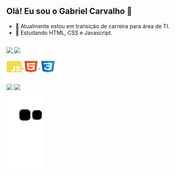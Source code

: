 
## Olá! Eu sou o Gabriel Carvalho 👋

 - 🔭 Atualmente estou em transição de carreira para área de TI.
 - 🌱 Estudando HTML, CSS e Javascript.

##
<div align="left">
  <a href="https://github.com/scarvalhogabriel">
  <img height="150em" src="https://github-readme-stats.vercel.app/api?username=scarvalhogabriel&show_icons=true&theme=github_dark"/>
  <img height="150em" src="https://github-readme-stats.vercel.app/api/top-langs/?username=scarvalhogabriel&layout=compact&langs_count=7&theme=github_dark"/>
  
 
  <div style="display: inline_block"><br>
  <img align="center" alt="Gabriel-Js" height="30" width="40" src="https://raw.githubusercontent.com/devicons/devicon/master/icons/javascript/javascript-plain.svg">
  <img align="center" alt="Gabriel-HTML" height="30" width="40" src="https://raw.githubusercontent.com/devicons/devicon/master/icons/html5/html5-original.svg">
  <img align="center" alt="Gabriel-CSS" height="30" width="40" src="https://raw.githubusercontent.com/devicons/devicon/master/icons/css3/css3-original.svg">
</div>
  
  ##
  
  <div> 
  
<a href = "mailto:scarvalho.gabriel@gmail.com"><img src="https://img.shields.io/badge/-Gmail-%23333?style=for-the-badge&logo=gmail&logoColor=white" target="_blank"></a>
<a href="https://www.linkedin.com/in/gabriel-carvalho-0098b5201/" target="_blank"><img src="https://img.shields.io/badge/-LinkedIn-%230077B5?style=for-the-badge&logo=linkedin&logoColor=white" target="_blank"></a> 
   
![Snake animation](https://github.com/scarvalhogabriel/scarvalhogabriel/blob/output/github-contribution-grid-snake.svg)
   
  </div> 
